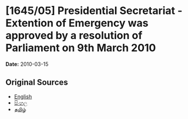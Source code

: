 # [1645/05] Presidential Secretariat - Extention of Emergency was approved by a resolution of Parliament on 9th March 2010

**Date:** 2010-03-15

## Original Sources

- [English](https://documents.gov.lk/view/extra-gazettes/2010/3/1645-05_E.pdf)
- [සිංහල](https://documents.gov.lk/view/extra-gazettes/2010/3/1645-05_S.pdf)
- [தமிழ்](https://documents.gov.lk/view/extra-gazettes/2010/3/1645-05_T.pdf)
